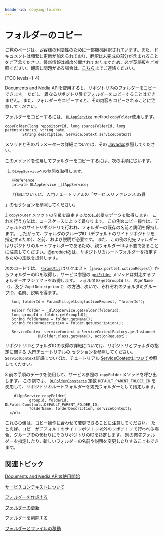 ```yaml
---
header-id: copying-folders
---
```


# フォルダーのコピー

<p class="alert alert-info"><span class="wysiwyg-color-blue120">ご覧のページは、お客様の利便性のために一部機械翻訳されています。また、ドキュメントは頻繁に更新が加えられており、翻訳は未完成の部分が含まれることをご了承ください。最新情報は都度公開されておりますため、必ず英語版をご参照ください。翻訳に問題がある場合は、<a href="mailto:support-content-jp@liferay.com">こちら</a>までご連絡ください。</span></p>

[TOC levels=1-4]

Documents and Media APIを使用すると、リポジトリ内のフォルダーをコピーできます。 ただし、異なるリポジトリ間でフォルダーをコピーすることはできません。 また、フォルダーをコピーすると、その内容もコピーされることに注意してください。

フォルダーをコピーするには、 [`DLAppService`](@platform-ref@/7.1-latest/javadocs/portal-kernel/com/liferay/document/library/kernel/service/DLAppService.html) method `copyFolder`使用します。

    copyFolder(long repositoryId, long sourceFolderId, long parentFolderId, String name, 
            String description, ServiceContext serviceContext)

メソッドとそのパラメーターの詳細については、その [Javadoc](@platform-ref@/7.1-latest/javadocs/portal-kernel/com/liferay/document/library/kernel/service/DLAppService.html#copyFolder-long-long-long-java.lang.String-java.lang.String-com.liferay.portal.kernel.service.ServiceContext-)参照してください。

このメソッドを使用してフォルダーをコピーするには、次の手順に従います。

1.  `DLAppService`への参照を取得します。
   
        @Reference
        private DLAppService _dlAppService;

    詳細については、入門チュートリアルの「サービスリファレンス</a> 取得

」のセクションを参照してください。</p></li> 
   
   2  `copyFolder` メソッドの引数を設定するために必要なデータを取得します。 これを行う方法は、ユースケースによって異なります。 この例のコピー操作は、デフォルトのサイトリポジトリで行われ、フォルダーの既存の名前と説明を保持します。 したがって、フォルダのグループID（デフォルトのサイトリポジトリを指定するため）、名前、および説明が必要です。 また、この例の宛先フォルダーはリポジトリのルートフォルダーであるため、親フォルダーIDは不要であることに注意してください。@product@は、リポジトリのルートフォルダーを指定するための定数を提供します。
  
  次のコードでは、 [`ParamUtil`](@platform-ref@/7.1-latest/javadocs/portal-kernel/com/liferay/portal/kernel/util/ParamUtil.html) はリクエスト（`javax.portlet.ActionRequest`）からフォルダーのIDを取得し、サービス参照の [`getFolder`](/7.1-latest/javadocs/portal-kernel/com/liferay/document/library/kernel/service/DLAppService.html#getFolder-long-) メソッドは対応するフォルダーオブジェクトを取得します。 フォルダの `getGroupId（）`、 `のgetName（）`、及び `のgetDescription（）` の方法、次いで、それぞれのフォルダのグループID、名前、説明を得ます。
  
       long folderId = ParamUtil.getLong(actionRequest, "folderId");
      
       Folder folder = _dlAppService.getFolder(folderId);
       long groupId = folder.getGroupId();
       String folderName = folder.getName();
       String folderDescription = folder.getDescription();
      
       ServiceContext serviceContext = ServiceContextFactory.getInstance(
                   DLFolder.class.getName(), actionRequest);
      
  
  リポジトリIDとフォルダIDの取得の詳細については、リポジトリとフォルダの指定に関する [入門チュートリアルの](/docs/7-1/tutorials/-/knowledge_base/t/getting-started-with-the-documents-and-media-api) セクションを参照してください。 `ServiceContext`詳細については、チュートリアル [ServiceContextについて](/docs/7-1/tutorials/-/knowledge_base/t/understanding-servicecontext)参照してください。

3  前の手順のデータを使用して、サービス参照の `copyFolder` メソッドを呼び出します。 この例では、 [`DLFolderConstants`](@platform-ref@/7.1-latest/javadocs/portal-kernel/com/liferay/document/library/kernel/model/DLFolderConstants.html) 定数 `DEFAULT_PARENT_FOLDER_ID` を使用して、リポジトリのルートフォルダーを宛先フォルダーとして指定します。
  
       _dlAppService.copyFolder(
               groupId, folderId, DLFolderConstants.DEFAULT_PARENT_FOLDER_ID, 
               folderName, folderDescription, serviceContext);
      </ol> 

これらの値は、コピー操作に合わせて変更できることに注意してください。 たとえば、コピーがデフォルトのサイトリポジトリ以外のリポジトリで行われる場合、グループIDの代わりにそのリポジトリのIDを指定します。 別の宛先フォルダーを指定したり、新しいフォルダーの名前や説明を変更したりすることもできます。



## 関連トピック

[Documents and Media APIの使用開始](/docs/7-1/tutorials/-/knowledge_base/t/getting-started-with-the-documents-and-media-api)

[サービスコンテキストについて](/docs/7-1/tutorials/-/knowledge_base/t/understanding-servicecontext)

[フォルダーを作成する](/docs/7-1/tutorials/-/knowledge_base/t/creating-folders)

[フォルダーの更新](/docs/7-1/tutorials/-/knowledge_base/t/updating-folders)

[フォルダーを削除する](/docs/7-1/tutorials/-/knowledge_base/t/deleting-folders)

[フォルダーとファイルの移動](/docs/7-1/tutorials/-/knowledge_base/t/moving-folders-and-files)
